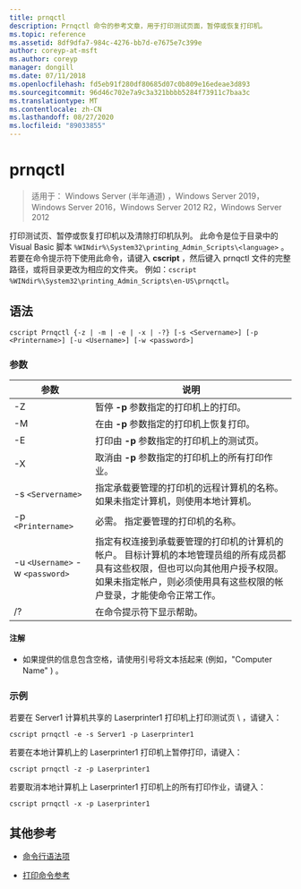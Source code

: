 ```yaml
---
title: prnqctl
description: Prnqctl 命令的参考文章，用于打印测试页面，暂停或恢复打印机。
ms.topic: reference
ms.assetid: 8df9dfa7-984c-4276-bb7d-e7675e7c399e
author: coreyp-at-msft
ms.author: coreyp
manager: dongill
ms.date: 07/11/2018
ms.openlocfilehash: fd5eb91f280df80685d07c0b809e16edeae3d893
ms.sourcegitcommit: 96d46c702e7a9c3a321bbbb5284f73911c7baa3c
ms.translationtype: MT
ms.contentlocale: zh-CN
ms.lasthandoff: 08/27/2020
ms.locfileid: "89033855"
---
```

# <a name="prnqctl"></a>prnqctl

> 适用于： Windows Server (半年通道) ，Windows Server 2019，Windows Server 2016，Windows Server 2012 R2，Windows Server 2012

打印测试页、暂停或恢复打印机以及清除打印机队列。 此命令是位于目录中的 Visual Basic 脚本 `%WINdir%\System32\printing_Admin_Scripts\<language>` 。 若要在命令提示符下使用此命令，请键入 **cscript** ，然后键入 prnqctl 文件的完整路径，或将目录更改为相应的文件夹。 例如：`cscript %WINdir%\System32\printing_Admin_Scripts\en-US\prnqctl`。

## <a name="syntax"></a>语法

```
cscript Prnqctl {-z | -m | -e | -x | -?} [-s <Servername>] [-p <Printername>] [-u <Username>] [-w <password>]
```

### <a name="parameters"></a>参数

| 参数 | 说明 |
|--|--|
| -Z | 暂停 **-p** 参数指定的打印机上的打印。 |
| -M | 在由 **-p** 参数指定的打印机上恢复打印。 |
| -E | 打印由 **-p** 参数指定的打印机上的测试页。 |
| -X | 取消由 **-p** 参数指定的打印机上的所有打印作业。 |
| -s `<Servername>` | 指定承载要管理的打印机的远程计算机的名称。 如果未指定计算机，则使用本地计算机。 |
| -p `<Printername>` | 必需。 指定要管理的打印机的名称。 |
| -u `<Username>` -w `<password>` | 指定有权连接到承载要管理的打印机的计算机的帐户。 目标计算机的本地管理员组的所有成员都具有这些权限，但也可以向其他用户授予权限。 如果未指定帐户，则必须使用具有这些权限的帐户登录，才能使命令正常工作。 |
| /? | 在命令提示符下显示帮助。 |

#### <a name="remarks"></a>注解

- 如果提供的信息包含空格，请使用引号将文本括起来 (例如，"Computer Name" ) 。

### <a name="examples"></a>示例

若要在 Server1 计算机共享的 Laserprinter1 打印机上打印测试页 \\ ，请键入：

```
cscript prnqctl -e -s Server1 -p Laserprinter1
```

若要在本地计算机上的 Laserprinter1 打印机上暂停打印，请键入：

```
cscript prnqctl -z -p Laserprinter1
```

若要取消本地计算机上 Laserprinter1 打印机上的所有打印作业，请键入：

```
cscript prnqctl -x -p Laserprinter1
```

## <a name="additional-references"></a>其他参考

- [命令行语法项](command-line-syntax-key.md)

- [打印命令参考](print-command-reference.md)
